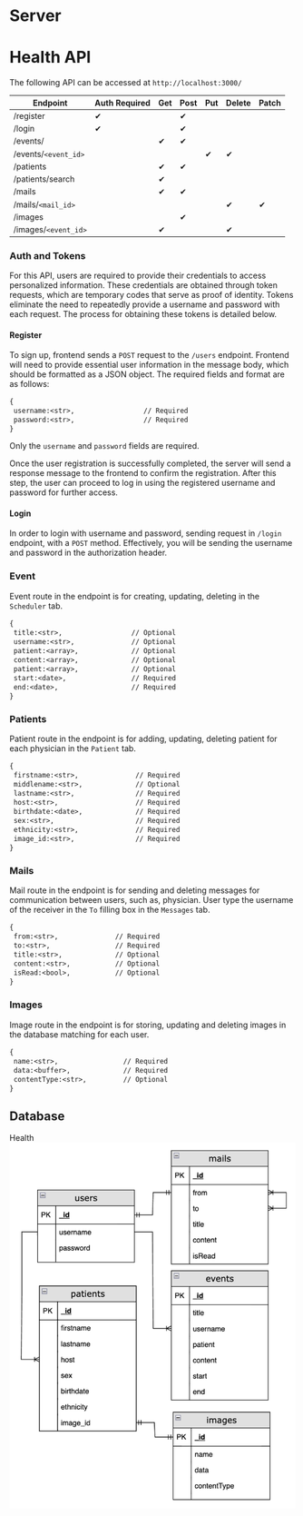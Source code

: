 # Server


# Health API

The following API can be accessed at `http://localhost:3000/`

| Endpoint             | Auth Required | Get | Post | Put | Delete | Patch |
| -------------------- | ------------- | --- | ---- | --- | ------ | ----- |
| /register            | ✔︎             |     | ✔︎    |     |        |       |
| /login               | ✔︎             |     | ✔︎    |     |        |       |
| /events/             |               | ✔︎   | ✔︎    |     |        |       |
| /events/`<event_id>` |               |     |      | ✔︎   | ✔︎      |       |
| /patients            |               | ✔︎   | ✔︎    |     |        |       |
| /patients/search     |               | ✔︎   |      |     |        |       |
| /mails               |               | ✔︎   | ✔︎    |     |        |       |
| /mails/`<mail_id>`   |               |     |      |     | ✔︎      | ✔︎     |
| /images              |               |     | ✔︎    |     |        |       |
| /images/`<event_id>` |               | ✔︎   |      |     | ✔︎      |       |

### Auth and Tokens

For this API, users are required to provide their credentials to access personalized information. These credentials are obtained through token requests, which are temporary codes that serve as proof of identity. Tokens eliminate the need to repeatedly provide a username and password with each request. The process for obtaining these tokens is detailed below.

#### Register

To sign up, frontend sends a `POST` request to the `/users` endpoint. Frontend will need to provide essential user information in the message body, which should be formatted as a JSON object. The required fields and format are as follows:


```
{
 username:<str>,                 // Required
 password:<str>,                 // Required
}
```

Only the `username` and `password` fields are required.

Once the user registration is successfully completed, the server will send a response message to the frontend to confirm the registration. After this step, the user can proceed to log in using the registered username and password for further access.

#### Login

In order to login with username and password, sending request in `/login` endpoint, with a `POST` method. Effectively, you will be sending the username and password in the authorization header.

### Event

Event route in the endpoint is for creating, updating, deleting in the `Scheduler` tab. 


```
{
 title:<str>,                 // Optional
 username:<str>,              // Optional
 patient:<array>,             // Optional
 content:<array>,             // Optional
 patient:<array>,             // Optional
 start:<date>,                // Required
 end:<date>,                  // Required
}
```


### Patients

Patient route in the endpoint is for adding, updating, deleting patient for each physician in the `Patient` tab. 


```
{
 firstname:<str>,              // Required
 middlename:<str>,             // Optional
 lastname:<str>,               // Required
 host:<str>,                   // Required
 birthdate:<date>,             // Required
 sex:<str>,                    // Required
 ethnicity:<str>,              // Required
 image_id:<str>,               // Required
}
```

### Mails

Mail route in the endpoint is for sending and deleting messages for communication between users, such as, physician. User type the username of the receiver in the `To` filling box in the `Messages` tab.


```
{
 from:<str>,              // Required
 to:<str>,                // Required
 title:<str>,             // Optional
 content:<str>,           // Optional
 isRead:<bool>,           // Optional
}
```

### Images

Image route in the endpoint is for storing, updating and deleting images in the database matching for each user. 


```
{
 name:<str>,                // Required
 data:<buffer>,             // Required
 contentType:<str>,         // Optional
}
```


## Database

Health
![Health](./MongoDB_example_data/MongoDB.png)
